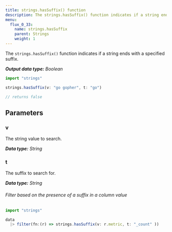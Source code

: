 ```yaml
---
title: strings.hasSuffix() function
description: The strings.hasSuffix() function indicates if a string ends with a specified suffix.
menu:
  flux_0_33:
    name: strings.hasSuffix
    parent: Strings
    weight: 1
---
```


The `strings.hasSuffix()` function indicates if a string ends with a specified suffix.

_**Output data type:** Boolean_

```js
import "strings"

strings.hasSuffix(v: "go gopher", t: "go")

// returns false
```

## Parameters

### v
The string value to search.

_**Data type:** String_

### t
The suffix to search for.

_**Data type:** String_

###### Filter based on the presence of a suffix in a column value
```js
import "strings"

data
  |> filter(fn:(r) => strings.hasSuffix(v: r.metric, t: "_count" ))
```
